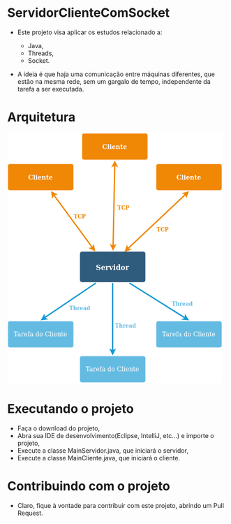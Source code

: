 # ServidorClienteComSocket
- Este projeto visa aplicar os estudos relacionado a:
  - Java,
  - Threads,
  - Socket.
  
- A ideia é que haja uma comunicação entre máquinas diferentes, que estão na mesma rede, sem um gargalo de tempo, independente da tarefa a ser executada.

# Arquitetura
[](https://github.com/gustavoreche/ServidorClienteComSocket/blob/master/ArquiteturaClienteServidor.png)
<img src="https://github.com/gustavoreche/ServidorClienteComSocket/blob/master/ArquiteturaClienteServidor.png">

# Executando o projeto
- Faça o download do projeto,
- Abra sua IDE de desenvolvimento(Eclipse, IntelliJ, etc...) e importe o projeto,
- Execute a classe MainServidor.java, que iniciará o servidor,
- Execute a classe MainCliente.java, que iniciará o cliente.

# Contribuindo com o projeto
- Claro, fique à vontade para contribuir com este projeto, abrindo um Pull Request.
